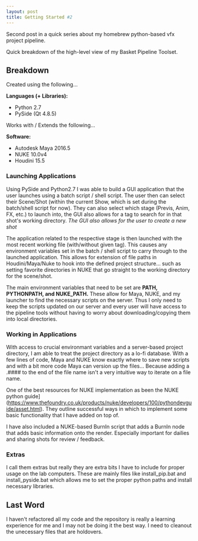 ```yaml
---
layout: post
title: Getting Started #2
---
```


<div class="message">
  Second post in a quick series about my homebrew python-based vfx project pipeline. 
</div>

Quick breakdown of the high-level view of my Basket Pipeline Toolset.

## Breakdown

Created using the following...

**Languages (+ Libraries):**
* Python 2.7
* PySide (Qt 4.8.5)

Works with / Extends the following...

**Software:**
* Autodesk Maya 2016.5
* NUKE 10.0v4
* Houdini 15.5

### Launching Applications

Using PySide and Python2.7 I was able to build a GUI application that the user launches using a batch script / shell script. The user then can select their Scene/Shot (within the current Show, which is set during the batch/shell script for now). They can also select which stage (Previs, Anim, FX, etc.) to launch into, the GUI also allows for a tag to search for in that shot's working directory.
*The GUI also allows for the user to create a new shot*

The application related to the respective stage is then launched with the most recent working file (with/without given tag). This causes any environment variables set in the batch / shell script to carry through to the launched application. This allows for extension of file paths in Houdini/Maya/Nuke to hook into the defined project structure... such as setting favorite directories in NUKE that go straight to the working directory for the scene/shot.

The main environment variables that need to be set are **PATH, PYTHONPATH, and NUKE_PATH.** These allow for Maya, NUKE, and my launcher to find the necessary scripts on the server. Thus I only need to keep the scripts updated on our server and every user will have access to the pipeline tools without having to worry about downloading/copying them into local directories.

### Working in Applications

With access to crucial environmant variables and a server-based project directory, I am able to treat the project directory as a lo-fi database. With a few lines of code, Maya and NUKE know exactly where to save new scripts and with a bit more code Maya can version up the files... Because adding a .#### to the end of the file name isn't a very intuitive way to iterate on a file name.

One of the best resources for NUKE implementation as been the NUKE python guide](https://www.thefoundry.co.uk/products/nuke/developers/100/pythondevguide/asset.html). They outline successful ways in which to implement some basic functionality that I have added on top of.

I have also included a NUKE-based BurnIn script that adds a BurnIn node that adds basic information onto the render. Especially important for dailies and sharing shots for review / feedback.

### Extras

I call them extras but really they are extra bits I have to include for proper usage on the lab computers. These are mainly files like install_pip.bat and install_pyside.bat which allows me to set the proper python paths and install necessary libraries.

## Last Word

I haven't refactored all my code and the repository is really a learning experience for me and I may not be doing it the best way. I need to cleanout the unecessary files that are holdovers.
